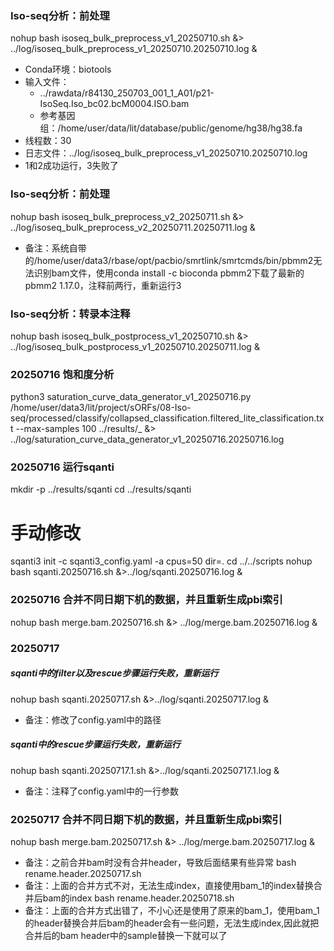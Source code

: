 ### Iso-seq分析：前处理
nohup bash isoseq_bulk_preprocess_v1_20250710.sh &> ../log/isoseq_bulk_preprocess_v1_20250710.20250710.log &
- Conda环境：biotools
- 输入文件：
  - ../rawdata/r84130_250703_001_1_A01/p21-IsoSeq.Iso_bc02.bcM0004.ISO.bam
  - 参考基因组：/home/user/data/lit/database/public/genome/hg38/hg38.fa
- 线程数：30
- 日志文件：../log/isoseq_bulk_preprocess_v1_20250710.20250710.log
- 1和2成功运行，3失败了
### Iso-seq分析：前处理
nohup bash isoseq_bulk_preprocess_v2_20250711.sh &> ../log/isoseq_bulk_preprocess_v2_20250711.20250711.log &
- 备注：系统自带的/home/user/data3/rbase/opt/pacbio/smrtlink/smrtcmds/bin/pbmm2无法识别bam文件，使用conda install -c bioconda pbmm2下载了最新的pbmm2 1.17.0，注释前两行，重新运行3
### Iso-seq分析：转录本注释
nohup bash isoseq_bulk_postprocess_v1_20250710.sh &> ../log/isoseq_bulk_postprocess_v1_20250710.20250711.log &

### 20250716 饱和度分析
python3 saturation_curve_data_generator_v1_20250716.py /home/user/data3/lit/project/sORFs/08-Iso-seq/processed/classify/collapsed_classification.filtered_lite_classification.txt --max-samples 100 ../results/_ &> ../log/saturation_curve_data_generator_v1_20250716.20250716.log

### 20250716 运行sqanti
mkdir -p ../results/sqanti
cd ../results/sqanti
# 手动修改
sqanti3 init -c sqanti3_config.yaml -a cpus=50 dir=.
cd ../../scripts
nohup bash sqanti.20250716.sh &>../log/sqanti.20250716.log &

### 20250716 合并不同日期下机的数据，并且重新生成pbi索引
nohup bash merge.bam.20250716.sh &> ../log/merge.bam.20250716.log &

### 20250717 
##### sqanti中的filter以及rescue步骤运行失败，重新运行
nohup bash sqanti.20250717.sh &>../log/sqanti.20250717.log &
- 备注：修改了config.yaml中的路径
##### sqanti中的rescue步骤运行失败，重新运行
nohup bash sqanti.20250717.1.sh &>../log/sqanti.20250717.1.log &
- 备注：注释了config.yaml中的一行参数

### 20250717 合并不同日期下机的数据，并且重新生成pbi索引
nohup bash merge.bam.20250717.sh &> ../log/merge.bam.20250717.log &
- 备注：之前合并bam时没有合并header，导致后面结果有些异常
bash rename.header.20250717.sh
- 备注：上面的合并方式不对，无法生成index，直接使用bam_1的index替换合并后bam的index
bash rename.header.20250718.sh
- 备注：上面的合并方式出错了，不小心还是使用了原来的bam_1，使用bam_1的header替换合并后bam的header会有一些问题，无法生成index,因此就把合并后的bam header中的sample替换一下就可以了